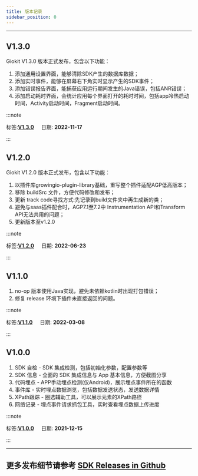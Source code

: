 ```yaml
---
title: 版本记录
sidebar_position: 0
---
```

----
## V1.3.0

Giokit V1.3.0 版本正式发布，包含以下功能：

1. 添加通用设置界面，能够清除SDK产生的数据库数据；
2. 添加实时事件，能够在屏幕右下角实时显示产生的SDK事件；
3. 添加错误报告界面，能捕获应用运行期间发生的Java错误，包括ANR错误；
4. 添加启动耗时界面，会统计应用每个界面打开的耗时时间，包括app冷热启动时间，Activity启动时间，Fragment启动时间。

:::note 

 标签:**[V1.3.0](https://github.com/growingio/giokit-android/releases/tag/V1.3.0)** &nbsp;&nbsp;&nbsp;&nbsp;日期: **2022-11-17** 

:::

## V1.2.0

Giokit V1.2.0 版本正式发布，包含以下功能：
1. 以插件库growingio-plugin-library基础，重写整个插件适配AGP低高版本；
2. 移除 buildSrc 文件，方便代码修改和发布；
3. 更新 track code寻找方式:先记录到build文件夹中再生成新的类；
4. 避免与saas插件配合时，AGP7.1至7.2中 Instrumentation API和Transform API无法共用的问题；
5. 更新版本至v1.2.0

:::note 

 标签:**[V1.2.0](https://github.com/growingio/giokit-android/releases/tag/V1.2.0)** &nbsp;&nbsp;&nbsp;&nbsp;日期: **2022-06-23** 

:::

## V1.1.0

1. no-op 版本使用Java实现，避免未依赖kotlin时出现打包错误；
2. 修复 release 环境下插件未直接返回的问题。

:::note 

 标签:**[V1.1.0](https://github.com/growingio/giokit-android/releases/tag/V1.1.0)** &nbsp;&nbsp;&nbsp;&nbsp;日期: **2022-03-08** 

:::

## V1.0.0

1. SDK 自检 - SDK 集成检测，包括初始化参数，配置参数等
2. SDK 信息 - 全面的 SDK 集成信息与 App 基本信息，方便截图分享
3. 代码埋点 - APP手动埋点检测(仅Android)，展示埋点事件所在的函数
4. 事件库 - 实时埋点数据浏览，包括数据发送状态，发送数据详情
5. XPath跟踪 - 圈选辅助工具，可以展示元素的XPath路径
6. 网络记录 - 埋点事件请求抓包工具，实时查看埋点数据上传进度

:::note 

 标签:**[V1.0.0](https://github.com/growingio/giokit-android/releases/tag/V1.0.0)** &nbsp;&nbsp;&nbsp;&nbsp;日期: **2021-12-15** 

:::

---
## 更多发布细节请参考 [SDK Releases in Github](https://github.com/growingio/giokit-android/releases)